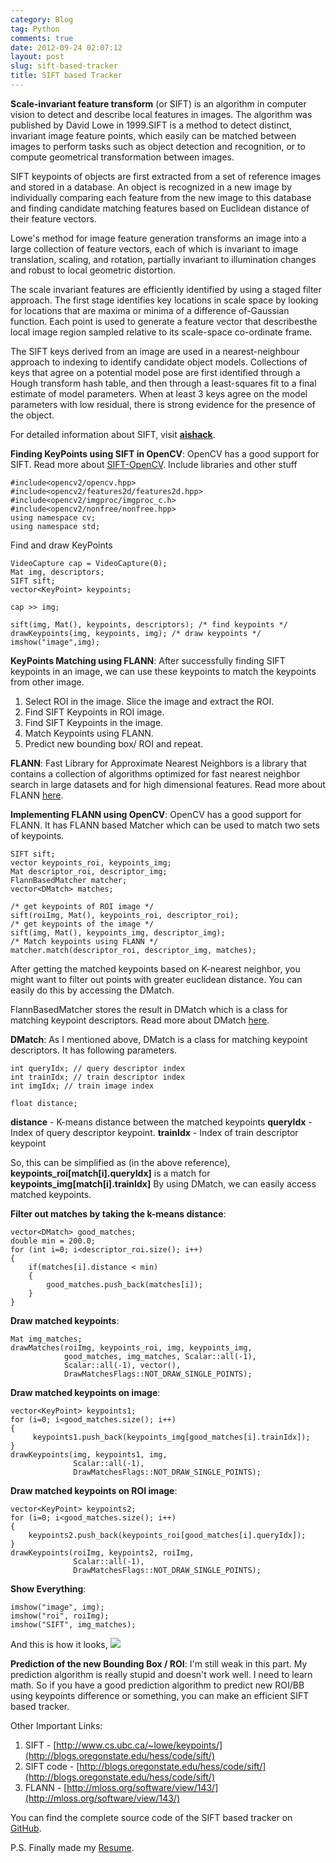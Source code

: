 ```yaml
---
category: Blog
tag: Python
comments: true
date: 2012-09-24 02:07:12
layout: post
slug: sift-based-tracker
title: SIFT based Tracker
---
```


**Scale-invariant feature transform** (or SIFT) is an algorithm in computer vision to detect and describe local features in images. The algorithm was published by David Lowe in 1999.SIFT is a method to detect distinct, invariant image feature points, which easily can be matched between images to perform tasks such as object detection and recognition, or to compute geometrical transformation between images.

SIFT keypoints of objects are first extracted from a set of reference images and stored in a database. An object is recognized in a new image by individually comparing each feature from the new image to this database and finding candidate matching features based on Euclidean distance of their feature vectors.

Lowe's method for image feature generation transforms an image into a large collection of feature vectors, each of which is invariant to image translation, scaling, and rotation, partially invariant to illumination changes and robust to local geometric distortion.

The scale invariant features are efficiently identified by using a staged filter approach. The first stage identifies key locations in scale space by looking for locations that are maxima or minima of a difference of-Gaussian function. Each point is used to generate a feature vector that describesthe local image region sampled relative to its scale-space co-ordinate frame.

The SIFT keys derived from an image are used in a nearest-neighbour approach to indexing to identify candidate object models. Collections of keys that agree on a potential model pose are first identified through a Hough transform hash table, and then through a least-squares fit to a final estimate of model parameters. When at least 3 keys agree on the model parameters with low residual, there is strong evidence for the presence of the object.

For detailed information about SIFT, visit **[aishack](http://www.aishack.in/2010/05/sift-scale-invariant-feature-transform/)**.

**Finding KeyPoints using SIFT in OpenCV**:
OpenCV has a good support for SIFT. Read more about [SIFT-OpenCV](http://docs.opencv.org/modules/nonfree/doc/feature_detection.html?highlight=sift).
Include libraries and other stuff
    
    #include<opencv2/opencv.hpp>
    #include<opencv2/features2d/features2d.hpp>
    #include<opencv2/imgproc/imgproc_c.h>
    #include<opencv2/nonfree/nonfree.hpp>
    using namespace cv;
    using namespace std;




Find and draw KeyPoints
    
    VideoCapture cap = VideoCapture(0);
    Mat img, descriptors;
    SIFT sift;
    vector<KeyPoint> keypoints;
    
    cap >> img;
    
    sift(img, Mat(), keypoints, descriptors); /* find keypoints */
    drawKeypoints(img, keypoints, img); /* draw keypoints */
    imshow("image",img);




**KeyPoints Matching using FLANN**:
After successfully finding SIFT keypoints in an image, we can use these keypoints to match the keypoints from other image.

1. Select ROI in the image. Slice the image and extract the ROI.
2. Find SIFT Keypoints in ROI image.
3. Find SIFT Keypoints in the image.
4. Match Keypoints using FLANN.
5. Predict new bounding box/ ROI and repeat.

**FLANN**:
Fast Library for Approximate Nearest Neighbors is a library that contains a collection of algorithms optimized for fast nearest neighbor search in large datasets and for high dimensional features. Read more about FLANN [here](http://people.cs.ubc.ca/~mariusm/index.php/FLANN/FLANN).

**Implementing FLANN using OpenCV**:
OpenCV has a good support for FLANN. It has FLANN based Matcher which can be used to match two sets of keypoints.

    
    SIFT sift;
    vector keypoints_roi, keypoints_img;
    Mat descriptor_roi, descriptor_img;
    FlannBasedMatcher matcher;
    vector<DMatch> matches;
    
    /* get keypoints of ROI image */
    sift(roiImg, Mat(), keypoints_roi, descriptor_roi);
    /* get keypoints of the image */
    sift(img, Mat(), keypoints_img, descriptor_img);
    /* Match keypoints using FLANN */
    matcher.match(descriptor_roi, descriptor_img, matches);




After getting the matched keypoints based on K-nearest neighbor, you might want to filter out points with greater euclidean distance. You can easily do this by accessing the DMatch.

FlannBasedMatcher stores the result in DMatch which is a class for matching keypoint descriptors. Read more about DMatch [here](http://docs.opencv.org/modules/features2d/doc/common_interfaces_of_descriptor_matchers.html?highlight=dmatch#DMatch).

**DMatch**:
As I mentioned above, DMatch is a class for matching keypoint descriptors. It has following parameters.
    
    int queryIdx; // query descriptor index
    int trainIdx; // train descriptor index
    int imgIdx; // train image index
    
    float distance;




**distance** - K-means distance between the matched keypoints
**queryIdx** - Index of query descriptor keypoint.
**trainIdx** - Index of train descriptor keypoint

So, this can be simplified as (in the above reference), **keypoints_roi[match[i].queryIdx]** is a match for **keypoints_img[match[i].trainIdx]**
By using DMatch, we can easily access matched keypoints.

**Filter out matches by taking the k-means distance**:
    
    vector<DMatch> good_matches;
    double min = 200.0;
    for (int i=0; i<descriptor_roi.size(); i++)
    {
        if(matches[i].distance < min)
        {
            good_matches.push_back(matches[i]);
        }
    }




**Draw matched keypoints**:
    
    Mat img_matches;
    drawMatches(roiImg, keypoints_roi, img, keypoints_img,
                good_matches, img_matches, Scalar::all(-1),
                Scalar::all(-1), vector(),
                DrawMatchesFlags::NOT_DRAW_SINGLE_POINTS);




**Draw matched keypoints on image**:
    
    vector<KeyPoint> keypoints1;
    for (i=0; i<good_matches.size(); i++)
    {
         keypoints1.push_back(keypoints_img[good_matches[i].trainIdx]);
    }
    drawKeypoints(img, keypoints1, img,
                  Scalar::all(-1),
                  DrawMatchesFlags::NOT_DRAW_SINGLE_POINTS);




**Draw matched keypoints on ROI image**:
    
    vector<KeyPoint> keypoints2;
    for (i=0; i<good_matches.size(); i++)
    {
        keypoints2.push_back(keypoints_roi[good_matches[i].queryIdx]);
    }
    drawKeypoints(roiImg, keypoints2, roiImg,
                  Scalar::all(-1),
                  DrawMatchesFlags::NOT_DRAW_SINGLE_POINTS);




**Show Everything**:
    
    imshow("image", img);
    imshow("roi", roiImg);
    imshow("SIFT", img_matches);




And this is how it looks,
[![](http://www.jayrambhia.com/blog/wp-content/uploads/2012/09/Screenshot-from-2012-09-23-141503.png)](http://www.jayrambhia.com/blog/wp-content/uploads/2012/09/Screenshot-from-2012-09-23-141503.png)

**Prediction of the new Bounding Box / ROI**:
I'm still weak in this part. My prediction algorithm is really stupid and doesn't work well. I need to learn math. So if you have a good prediction algorithm to predict new ROI/BB using keypoints difference or something, you can make an efficient SIFT based tracker.

Other Important Links:
1. SIFT - [http://www.cs.ubc.ca/~lowe/keypoints/](http://blogs.oregonstate.edu/hess/code/sift/)
2. SIFT code - [http://blogs.oregonstate.edu/hess/code/sift/](http://blogs.oregonstate.edu/hess/code/sift/)
3. FLANN - [http://mloss.org/software/view/143/](http://mloss.org/software/view/143/)

You can find the complete source code of the SIFT based tracker on [GitHub](https://github.com/jayrambhia/Vision/blob/master/OpenCV/C%2B%2B/sift_tracker.cpp).

P.S. Finally made my [Resume](https://docs.google.com/document/d/1vYA-OCUkCLZvJE8ZTGgQ0MOcoEmYAq3rfPs-s0t6XM0/edit).
